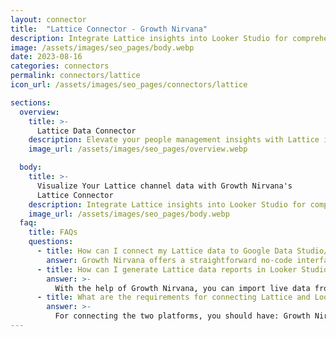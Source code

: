 ```yaml
---
layout: connector
title:  "Lattice Connector - Growth Nirvana"
description: Integrate Lattice insights into Looker Studio for comprehensive people management analytics that guide your HR strategies.
image: /assets/images/seo_pages/body.webp
date: 2023-08-16
categories: connectors
permalink: connectors/lattice
icon_url: /assets/images/seo_pages/connectors/lattice

sections:
  overview:
    title: >-
      Lattice Data Connector
    description: Elevate your people management insights with Lattice integration. Seamlessly merge employee data from Lattice with Looker Studio's analytical capabilities, unlocking insights that drive talent strategies, performance assessments, and operational excellence.
    image_url: /assets/images/seo_pages/overview.webp

  body:
    title: >-
      Visualize Your Lattice channel data with Growth Nirvana's
      Lattice Connector
    description: Integrate Lattice insights into Looker Studio for comprehensive people management analytics that guide your HR strategies.
    image_url: /assets/images/seo_pages/body.webp
  faq:
    title: FAQs
    questions:
      - title: How can I connect my Lattice data to Google Data Studio/Looker Studio?
        answer: Growth Nirvana offers a straightforward no-code interface to connect to Lattice data sources.
      - title: How can I generate Lattice data reports in Looker Studio?
        answer: >-
          With the help of Growth Nirvana, you can import live data from Lattice into Looker Studio. These data can be viewed in charts, tables, and dashboards to generate branded reports that can be shared instantly.
      - title: What are the requirements for connecting Lattice and Looker Studio?
        answer: >-
          For connecting the two platforms, you should have: Growth Nirvana Account and Lattice Ads Account
---
```

